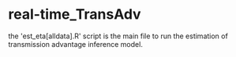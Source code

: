 # real-time_TransAdv

the 'est_eta[alldata].R' script is the main file to run the estimation of transmission advantage inference model. 

